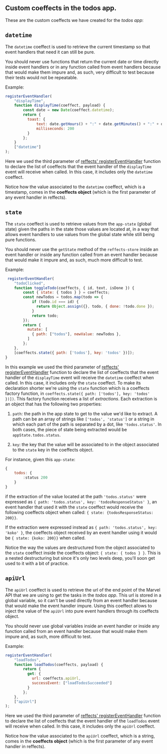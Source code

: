 ## Custom coeffects in the todos app.

These are the custom coeffects we have created for the *todos app*:

## `datetime`

The `datetime` coeffect is used to retrieve the current timestamp so that event handlers that need it can still be pure.

You should never use functions that return the current date or time directly inside event handlers or in any function called from event handlers because that would make them impure and, as such, very difficult to test because their tests would not be repeatable.

Example:

```js
registerEventHandler(
    "displayTime",
    function displayTime(coeffect, payload) {
        const date = new Date(coeffect.datetime);
        return {
          toast: {
              text: date.getHours() + ":" + date.getMinutes() + ":" + date.getSeconds(),
              milliseconds: 200
          }  
        };
    }
    ["datetime"]
);
```
Here we used the third parameter of [reffects' registerEventHandler](https://github.com/trovit/reffects/blob/master/docs/api.md#registereventhandler) function to declare the list of coeffects that the event handler of the `displayTime` event will receive when called. In this case, it includes only the `datetime` coeffect.

Notice how the value associated to the `datetime` coeffect, which is a timestamp, comes in the **coeffects object** (which is the first parameter of any event handler in reffects).

## `state`
The `state` coeffect is used to retrieve values from the `app-state` (global state) given the paths in the state those values are located at, in a way that allows event handlers to use values from the global state while still being pure functions.

You should never use the `getState` method of the `reffects-store` inside an event handler or inside any function called from an event handler because that would make it impure and, as such, much more difficult to test.

Example:

```js
 registerEventHandler(
    "todoClicked", 
    function toggleTodo(coeffects, { id, text, isDone }) {
        const { state: { todos } } = coeffects;
        const newTodos = todos.map(todo => {
            if (todo.id === id) {
              return Object.assign({}, todo, { done: !todo.done });
            }
            return todo;
        });
        return {
          mutate: [
            { path: ["todos"], newValue: newTodos },
          ]
        };
    },
    [coeffects.state({ path: ['todos'], key: 'todos' })]);
}
```
In this example we used the third parameter of [reffects' registerEventHandler](https://github.com/trovit/reffects/blob/master/docs/api.md#registereventhandler) function to declare the list of coeffects that the event handler of the `displayTime` event will receive the `datetime` coeffect when called. In this case, it includes only the `state` coeffect. To make its declaration shorter we're using the `state` function which is a coeffects factory function, in `coeffects.state({ path: ['todos'], key: 'todos' })])`. This factory function receives a list of *extractions*. Each extraction is an object that has the following two properties:

1. `path`: the path in the app state to get to the value we'd like to extract. A path can be an array of strings like `['todos', 'status']` or a string in which each part of the path is separated by a dot, like `'todos.status'`. In both cases, the piece of state being extracted would be `appState.todos.status`.

2. `key`: the key that the value will be associated to in the object associated to the `state` key in the coeffects object.

For instance, given this `app-state`:

```js
{
    todos: {
        :status 200
    }
}
```

if the extraction of the value located at the path `'todos.status'` were expressed as `{ path: 'todos.status', key: 'todosResponseStatus' }`,
an event handler that used it with the `state` coeffect would receive the following coeffects object when called: `{ state: {todosResponseStatus: 200}}`.

If the extraction were expressed instead as `{ path: 'todos.status', key: 'koko' }`, the coeffects object received by an event handler using it would be `{ state: {koko: 200}}` when called.

Notice the way the values are destructured from the object associated to the `state` coeffect inside the coeffects object: `{ state: { todos } }`. 
This is a nested destructuring but since it's only two levels deep, you'll soon get used to it with a bit of practice. 

## `apiUrl`

The `apiUrl` coeffect is used to retrieve the url of the end point of the Marvel API that we are using to get the tasks in the *todos app*. This url is stored in a global variable, so it can't be used directly from an event handler because that would make the event handler impure. Using this coeffect allows to inject the value of the `apiUrl` into pure event handlers through its coeffects object.

You should never use global variables inside an event handler or inside any function called from an event handler because that would make them impure and, as such, more difficult to test.

Example:

```js
registerEventHandler(
    "loadTodos", 
    function loadTodos(coeffects, payload) {
        return {
          get: {
            url: coeffects.apiUrl,
            successEvent: ["loadTodosSucceeded"]
          }
        };
    },
    ["apiUrl"]
);
```
Here we used the third parameter of [reffects' registerEventHandler](https://github.com/trovit/reffects/blob/master/docs/api.md#registereventhandler) function to declare the list of coeffects that the event handler of the `loadTodos` event will receive when called. In this case, it includes only the `apiUrl` coeffect.

Notice how the value associated to the `apiUrl` coeffect, which is a string, comes in the **coeffects object** (which is the first parameter of any event handler in reffects).
